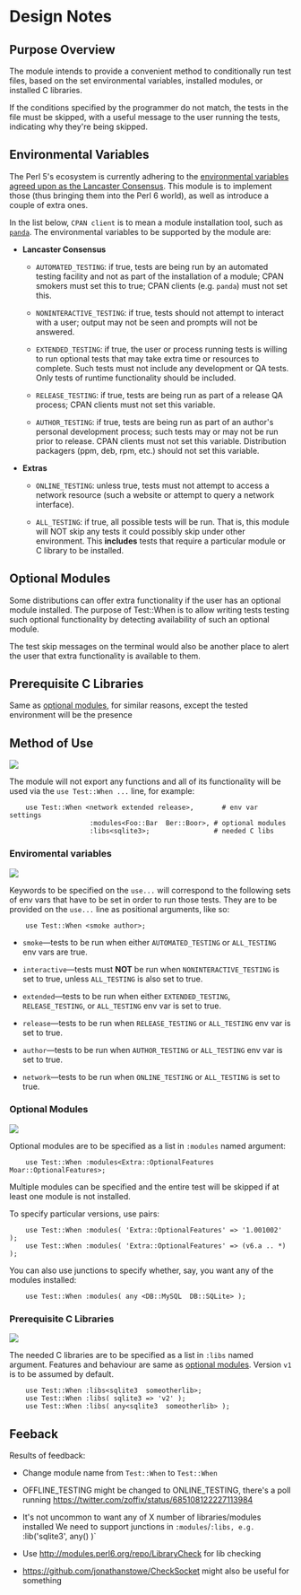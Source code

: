 # Design Notes

## Purpose Overview

The module intends to provide a convenient method to conditionally run test
files, based on the set environmental variables, installed modules, or
installed C libraries.

If the conditions specified by the programmer do not match, the
tests in the file must be skipped, with a useful message to the user running
the tests, indicating why they're being skipped.

## Environmental Variables

The Perl 5's ecosystem is currently adhering to the
[environmental variables agreed upon as the Lancaster Consensus](https://github.com/Perl-Toolchain-Gang/toolchain-site/blob/master/lancaster-consensus.md#environment-variables-for-testing-contexts). This module is to implement
those (thus bringing them into the Perl 6 world), as well as introduce
a couple of extra ones.

In the list below, `CPAN client` is to mean a module installation tool,
such as [`panda`](https://github.com/tadzik/panda/). The environmental variables
to be supported by the module are:

* **Lancaster Consensus**

    * `AUTOMATED_TESTING`: if true, tests are being run by an automated testing facility and not as part of the installation of a module; CPAN smokers must set this to true; CPAN clients (e.g. `panda`) must not set this.

    * `NONINTERACTIVE_TESTING`: if true, tests should not attempt to interact with a user; output may not be seen and prompts will not be answered.

    * `EXTENDED_TESTING`: if true, the user or process running tests is willing to run optional tests that may take extra time or resources to complete. Such tests must not include any development or QA tests. Only tests of runtime functionality should be included.

    * `RELEASE_TESTING`: if true, tests are being run as part of a release QA process; CPAN clients must not set this variable.

    * `AUTHOR_TESTING`: if true, tests are being run as part of an author's personal development process; such tests may or may not be run prior to release. CPAN clients must not set this variable. Distribution packagers (ppm, deb, rpm, etc.) should not set this variable.

* **Extras**

    * `ONLINE_TESTING`: unless true, tests must not attempt to access a network
        resource (such a website or attempt to query a network interface).

    * `ALL_TESTING`: if true, all possible tests will be run. That is, this
    module will NOT skip any tests it could possibly skip under other
    environment. This **includes** tests that require a particular module
    or C library to be installed.

## Optional Modules

Some distributions can offer extra functionality if the user has an optional
module installed. The purpose of Test::When is to allow writing tests testing
such optional functionality by detecting availability of such an optional
module.

The test skip messages on the terminal would also be another place to alert
the user that extra functionality is available to them.

## Prerequisite C Libraries

Same as [optional modules](#optional-modules), for similar reasons, except
the tested environment will be the presence

## Method of Use

![][spec-none]

The module will not export any functions and all of its functionality
will be used via the `use Test::When ...` line, for example:

```perl6
    use Test::When <network extended release>,       # env var settings
                    :modules<Foo::Bar  Ber::Boor>, # optional modules
                    :libs<sqlite3>;                # needed C libs
```

### Enviromental variables

![][spec-none]

Keywords to be specified on the `use...` will correspond to the following
sets of env vars that have to be set in order to run those tests. They
are to be provided on the `use...` line as positional arguments, like so:

```perl6
    use Test::When <smoke author>;
```

* `smoke`—tests to be run when either `AUTOMATED_TESTING` or
    `ALL_TESTING` env vars are true.

* `interactive`—tests must **NOT** be run when `NONINTERACTIVE_TESTING`
    is set to true, unless `ALL_TESTING` is also set to true.

* `extended`—tests to be run when either `EXTENDED_TESTING`,
    `RELEASE_TESTING`, or `ALL_TESTING` env var is set to true.

* `release`—tests to be run when `RELEASE_TESTING` or `ALL_TESTING` env var
    is set to true.

* `author`—tests to be run when `AUTHOR_TESTING` or `ALL_TESTING` env var is
    set to true.

* `network`—tests to be run when `ONLINE_TESTING` or `ALL_TESTING` is set to
    true.

### Optional Modules

![][spec-none]

Optional modules are to be specified as a list in `:modules` named argument:

```perl6
    use Test::When :modules<Extra::OptionalFeatures Moar::OptionalFeatures>;
```

Multiple modules can be specified and the entire test will be skipped if at
least one module is not installed.

To specify particular versions, use pairs:

```perl6
    use Test::When :modules( 'Extra::OptionalFeatures' => '1.001002'  );
    use Test::When :modules( 'Extra::OptionalFeatures' => (v6.a .. *) );
```

You can also use junctions to specify whether, say, you want any of the
modules installed:

```perl6
    use Test::When :modules( any <DB::MySQL  DB::SQLite> );
```


### Prerequisite C Libraries

![][spec-none]

The needed C libraries are to be specified as a list in `:libs` named argument.
Features and behaviour are same as [optional modules](#optional-modules).
Version `v1` is to be assumed by default.

```perl6
    use Test::When :libs<sqlite3  someotherlib>;
    use Test::When :libs( sqlite3 => 'v2' );
    use Test::When :libs( any<sqlite3  someotherlib> );
```

## Feeback

Results of feedback:

* Change module name from `Test::When` to `Test::When`
* OFFLINE_TESTING might be changed to ONLINE_TESTING, there's a poll running
    https://twitter.com/zoffix/status/685108122227113984
* It's not uncommon to want any of X number of libraries/modules installed
    We need to support junctions in `:modules`/`:libs, e.g.
    `:lib('sqlite3', any(<foo bar ber>) )`

* Use http://modules.perl6.org/repo/LibraryCheck for lib checking
* https://github.com/jonathanstowe/CheckSocket might also be useful for
something

[spec-none]: _chromatin/spec-none.png
[spec-partial]: _chromatin/spec-partial.png
[spec-full]: _chromatin/spec-full.png
